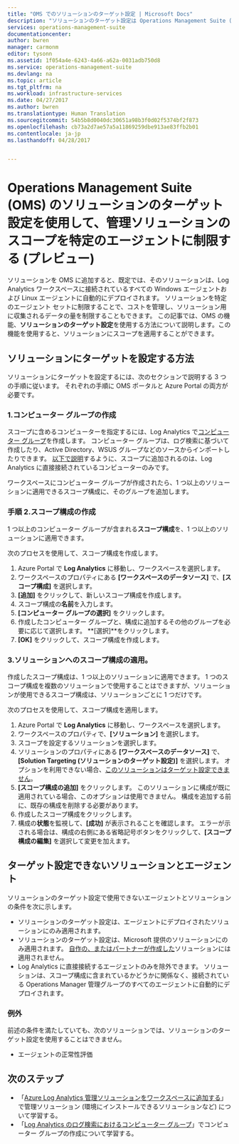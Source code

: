 ```yaml
---
title: "OMS でのソリューションのターゲット設定 | Microsoft Docs"
description: "ソリューションのターゲット設定は Operations Management Suite (OMS) 管理ソリューションの機能で、この機能により、管理ソリューションを特定のエージェント セットに制限することができます。  この記事では、スコープの構成を作成して、ソリューションに適用する方法について説明します。"
services: operations-management-suite
documentationcenter: 
author: bwren
manager: carmonm
editor: tysonn
ms.assetid: 1f054a4e-6243-4a66-a62a-0031adb750d8
ms.service: operations-management-suite
ms.devlang: na
ms.topic: article
ms.tgt_pltfrm: na
ms.workload: infrastructure-services
ms.date: 04/27/2017
ms.author: bwren
ms.translationtype: Human Translation
ms.sourcegitcommit: 54b5b8d0040dc30651a98b3f0d02f5374bf2f873
ms.openlocfilehash: cb73a2d7ae57a5a11869259dbe913ae83ffb2b01
ms.contentlocale: ja-jp
ms.lasthandoff: 04/28/2017


---
```

# <a name="use-solution-targeting-in-operations-management-suite-oms-to-scope-management-solutions-to-specific-agents-preview"></a>Operations Management Suite (OMS) のソリューションのターゲット設定を使用して、管理ソリューションのスコープを特定のエージェントに制限する (プレビュー)
ソリューションを OMS に追加すると、既定では、そのソリューションは、Log Analytics ワークスペースに接続されているすべての Windows エージェントおよび Linux エージェントに自動的にデプロイされます。  ソリューションを特定のエージェント セットに制限することで、コストを管理し、ソリューション用に収集されるデータの量を制限することもできます。  この記事では、OMS の機能、**ソリューションのターゲット設定**を使用する方法について説明します。この機能を使用すると、ソリューションにスコープを適用することができます。

## <a name="how-to-target-a-solution"></a>ソリューションにターゲットを設定する方法
ソリューションにターゲットを設定するには、次のセクションで説明する 3 つの手順に従います。  それぞれの手順に OMS ポータルと Azure Portal の両方が必要です。


### <a name="1-create-a-computer-group"></a>1.コンピューター グループの作成
スコープに含めるコンピューターを指定するには、Log Analytics で[コンピューター グループ](../log-analytics/log-analytics-computer-groups.md)を作成します。  コンピューター グループは、ログ検索に基づいて作成したり、Active Directory、WSUS グループなどのソースからインポートしたりできます。 [以下で説明](#solutions-and-agents-that-cant-be-targeted)するように、スコープに追加されるのは、Log Analytics に直接接続されているコンピューターのみです。

ワークスペースにコンピューター グループが作成されたら、1 つ以上のソリューションに適用できるスコープ構成に、そのグループを追加します。
 
 
 ### <a name="2-create-a-scope-configuration"></a>手順 2.スコープ構成の作成
 1 つ以上のコンピューター グループが含まれる**スコープ構成**を、1 つ以上のソリューションに適用できます。 
 
 次のプロセスを使用して、スコープ構成を作成します。  

 1. Azure Portal で **Log Analytics** に移動し、ワークスペースを選択します。
 2. ワークスペースのプロパティにある **[ワークスペースのデータソース]** で、**[スコープ構成]** を選択します。
 3. **[追加]** をクリックして、新しいスコープ構成を作成します。
 4. スコープ構成の**名前**を入力します。
 5. **[コンピューター グループの選択]** をクリックします。
 6. 作成したコンピューター グループと、構成に追加するその他のグループを必要に応じて選択します。  **[選択]**をクリックします。  
 6. **[OK]** をクリックして、スコープ構成を作成します。 


 ### <a name="3-apply-the-scope-configuration-to-a-solution"></a>3.ソリューションへのスコープ構成の適用。
作成したスコープ構成は、1 つ以上のソリューションに適用できます。  1 つのスコープ構成を複数のソリューションで使用することはできますが、ソリューションが使用できるスコープ構成は、ソリューションごとに 1 つだけです。

次のプロセスを使用して、スコープ構成を適用します。  

 1. Azure Portal で **Log Analytics** に移動し、ワークスペースを選択します。
 2. ワークスペースのプロパティで、**[ソリューション]** を選択します。
 3. スコープを設定するソリューションを選択します。
 4. ソリューションのプロパティにある **[ワークスペースのデータソース]** で、**[Solution Targeting (ソリューションのターゲット設定)]** を選択します。  オプションを利用できない場合、[このソリューションはターゲット設定できません](#solutions-and-agents-that-cant-be-targeted)。
 5. **[スコープ構成の追加]** をクリックします。  このソリューションに構成が既に適用されている場合、このオプションは使用できません。  構成を追加する前に、既存の構成を削除する必要があります。
 6. 作成したスコープ構成をクリックします。
 7. 構成の**状態**を監視して、**[成功]** が表示されることを確認します。  エラーが示される場合は、構成の右側にある省略記号ボタンをクリックして、**[スコープ構成の編集]** を選択して変更を加えます。

## <a name="solutions-and-agents-that-cant-be-targeted"></a>ターゲット設定できないソリューションとエージェント
ソリューションのターゲット設定で使用できないエージェントとソリューションの条件を次に示します。

- ソリューションのターゲット設定は、エージェントにデプロイされたソリューションにのみ適用されます。
- ソリューションのターゲット設定は、Microsoft 提供のソリューションにのみ適用されます。  [自作の、またはパートナーが作成した](operations-management-suite-solutions-creating.md)ソリューションには適用されません。
- Log Analytics に直接接続するエージェントのみを除外できます。  ソリューションは、スコープ構成に含まれているかどうかに関係なく、接続されている Operations Manager 管理グループのすべてのエージェントに自動的にデプロイされます。

### <a name="exceptions"></a>例外
前述の条件を満たしていても、次のソリューションでは、ソリューションのターゲット設定を使用することはできません。

- エージェントの正常性評価

## <a name="next-steps"></a>次のステップ
- 「[Azure Log Analytics 管理ソリューションをワークスペースに追加する](../log-analytics/log-analytics-add-solutions.md)」で管理ソリューション (環境にインストールできるソリューションなど) について学習する。
- 「[Log Analytics のログ検索におけるコンピューター グループ](../log-analytics/log-analytics-computer-groups.md)」でコンピューター グループの作成について学習する。
